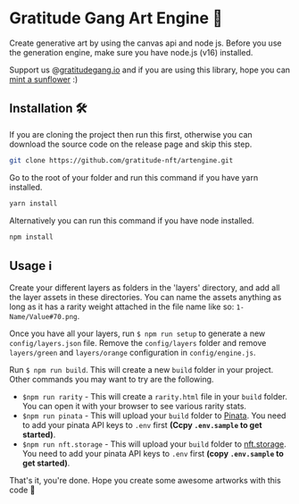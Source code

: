 # Gratitude Gang Art Engine 🌻

Create generative art by using the canvas api and node js. Before you 
use the generation engine, make sure you have node.js (v16) installed.

Support us @[gratitudegang.io](https://www.gratitudegang.io/) and if 
you are using this library, hope you can 
[mint a sunflower](https://www.gratitudegang.io/mint) :)

## Installation 🛠️

If you are cloning the project then run this first, otherwise you can 
download the source code on the release page and skip this step.

```sh
git clone https://github.com/gratitude-nft/artengine.git
```

Go to the root of your folder and run this command if you have yarn installed.

```sh
yarn install
```

Alternatively you can run this command if you have node installed.

```sh
npm install
```

## Usage ℹ️

Create your different layers as folders in the 'layers' directory, and 
add all the layer assets in these directories. You can name the assets 
anything as long as it has a rarity weight attached in the file name 
like so: `1-Name/Value#70.png`. 

Once you have all your layers, run `$ npm run setup` to generate a new 
`config/layers.json` file. Remove the `config/layers` folder and 
remove `layers/green` and `layers/orange` configuration in `config/engine.js`.

Run `$ npm run build`. This will create a new `build` folder in your 
project. Other commands you may want to try are the following.

 - `$npm run rarity` - This will create a `rarity.html` file in your 
   `build` folder. You can open it with your browser to see various 
   rarity stats.
 - `$npm run pinata` - This will upload your `build` folder to 
   [Pinata](https://pinata.cloud/). You need to add your pinata API keys 
   to `.env` first **(Ccpy `.env.sample` to get started)**.
 - `$npm run nft.storage` - This will upload your `build` folder to 
   [nft.storage](https://nft.storage/). You need to add your pinata API 
   keys to `.env` first **(copy `.env.sample` to get started)**.

That's it, you're done. Hope you create some awesome artworks with this code 👄
